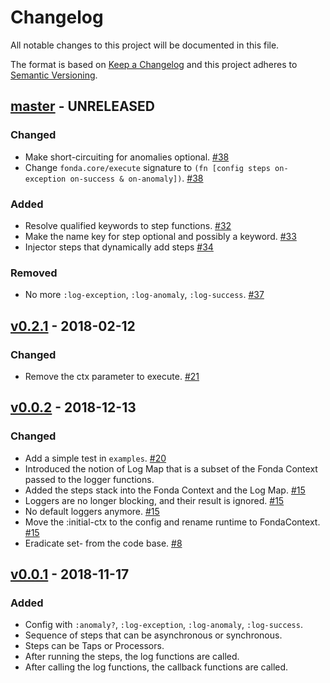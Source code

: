 # Changelog

All notable changes to this project will be documented in this file.

The format is based on [Keep a Changelog](http://keepachangelog.com/en/1.0.0/)
and this project adheres to [Semantic Versioning](http://semver.org/spec/v2.0.0.html).

## [master](https://github.com/arichiardi/fonda/compare/v0.2.1...HEAD) - UNRELEASED

### Changed

- Make short-circuiting for anomalies optional. [#38](https://github.com/arichiardi/fonda/pull/38)
- Change `fonda.core/execute` signature to `(fn [config steps on-exception on-success & on-anomaly])`. [#38](https://github.com/arichiardi/fonda/pull/38)

### Added

- Resolve qualified keywords to step functions. [#32](https://github.com/arichiardi/fonda/pull/32)
- Make the name key for step optional and possibly a keyword. [#33](https://github.com/arichiardi/fonda/pull/33)
- Injector steps that dynamically add steps [#34](https://github.com/arichiardi/fonda/pull/34)

### Removed

- No more `:log-exception`, `:log-anomaly`, `:log-success`. [#37](https://github.com/arichiardi/fonda/pull/37)

## [v0.2.1](https://github.com/arichiardi/fonda/compare/v0.0.2...v0.2.1) - 2018-02-12

### Changed

- Remove the ctx parameter to execute. [#21](https://github.com/arichiardi/fonda/pull/21)

## [v0.0.2](https://github.com/arichiardi/fonda/compare/v0.0.1...v0.0.2) - 2018-12-13

### Changed

- Add a simple test in `examples`. [#20](https://github.com/arichiardi/fonda/pull/20)
- Introduced the notion of Log Map that is a subset of the Fonda Context passed to the logger functions.
- Added the steps stack into the Fonda Context and the Log Map. [#15](https://github.com/arichiardi/fonda/pull/16)
- Loggers are no longer blocking, and their result is ignored. [#15](https://github.com/arichiardi/fonda/pull/16)
- No default loggers anymore. [#15](https://github.com/arichiardi/fonda/pull/16)
- Move the :initial-ctx to the config and rename runtime to FondaContext. [#15](https://github.com/arichiardi/fonda/pull/16)
- Eradicate set- from the code base. [#8](https://github.com/arichiardi/fonda/pull/8)

## [v0.0.1](https://github.com/arichiardi/fonda/compare/ece2cb8...v0.0.1) - 2018-11-17

### Added

- Config with `:anomaly?`, `:log-exception`, `:log-anomaly`, `:log-success`.
- Sequence of steps that can be asynchronous or synchronous.
- Steps can be Taps or Processors.
- After running the steps, the log functions are called.
- After calling the log functions, the callback functions are called.
